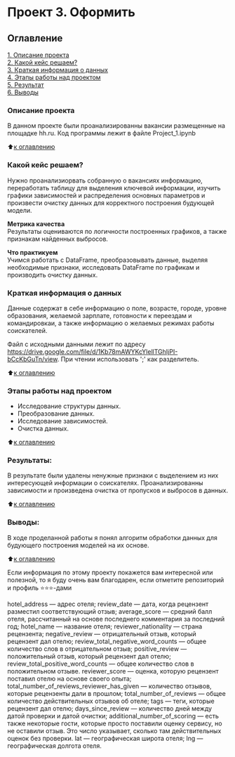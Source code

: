 # Проект 3. Оформить

## Оглавление  
[1. Описание проекта](.README.md#Описание-проекта)  
[2. Какой кейс решаем?](.README.md#Какой-кейс-решаем)  
[3. Краткая информация о данных](.README.md#Краткая-информация-о-данных)  
[4. Этапы работы над проектом](.README.md#Этапы-работы-над-проектом)  
[5. Результат](.README.md#Результат)    
[6. Выводы](.README.md#Выводы) 

### Описание проекта    
В данном проекте были проанализированны вакансии размещенные на площадке hh.ru.
Код программы лежит в файле Project_1.ipynb

:arrow_up:[к оглавлению](.README.md#Оглавление)


### Какой кейс решаем?    
Нужно проанализиорвать собранную о вакансиях информацию, переработать таблицу для выделения ключевой информации, изучить графики зависимостей и распределения основных параметров и произвести очистку данных для корректного построения будующей модели. 

**Метрика качества**     
Результаты оцениваются по логичности построенных графиков, а также признакам найденных выбросов.

**Что практикуем**     
Учимся работать с DataFrame, преобразовывать данные, выделяя необходимые признаки, исследовать DataFrame по графикам и производить очистку данных.


### Краткая информация о данных
Данные содержат в себе информацию о поле, возрасте, городе, уровне образования, желаемой зарплате, готовности к переездам и командировкаи, а также информацию о желаемых режимах работы соискателей.

Файл с исходными данными лежит по адресу https://drive.google.com/file/d/1Kb78mAWYKcYlellTGhIjPI-bCcKbGuTn/view.
При чтении использовать ';' как разделитель.

:arrow_up:[к оглавлению](.README.md#Оглавление)


### Этапы работы над проектом  
- Исследование структуры данных.
- Преобразование данных.
- Исследование зависимостей.
- Очистка данных.


:arrow_up:[к оглавлению](.README.md#Оглавление)


### Результаты:  
В результате были удалены ненужные признаки с выделением из них интересующей информации о соискателях. Проанализированны зависимости и произведена очистка от пропусков и выбросов в данных.

:arrow_up:[к оглавлению](.README.md#Оглавление)


### Выводы:  
В ходе проделанной работы я понял алгоритм обработки данных для будующего построения моделей на их основе.

:arrow_up:[к оглавлению](.README.md#Оглавление)


Если информация по этому проекту покажется вам интересной или полезной, то я буду очень вам благодарен, если отметите репозиторий и профиль ⭐️⭐️⭐️-дами


hotel_address — адрес отеля;
review_date — дата, когда рецензент разместил соответствующий отзыв;
average_score — средний балл отеля, рассчитанный на основе последнего комментария за последний год;
hotel_name — название отеля;
reviewer_nationality — страна рецензента;
negative_review — отрицательный отзыв, который рецензент дал отелю;
review_total_negative_word_counts — общее количество слов в отрицательном отзыв;
positive_review — положительный отзыв, который рецензент дал отелю;
review_total_positive_word_counts — общее количество слов в положительном отзыве.
reviewer_score — оценка, которую рецензент поставил отелю на основе своего опыта;
total_number_of_reviews_reviewer_has_given — количество отзывов, которые рецензенты дали в прошлом;
total_number_of_reviews — общее количество действительных отзывов об отеле;
tags — теги, которые рецензент дал отелю;
days_since_review — количество дней между датой проверки и датой очистки;
additional_number_of_scoring — есть также некоторые гости, которые просто поставили оценку сервису, но не оставили отзыв. Это число указывает, сколько там действительных оценок без проверки.
lat — географическая широта отеля;
lng — географическая долгота отеля.
